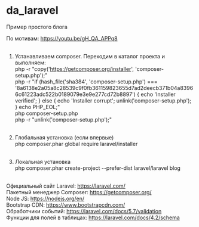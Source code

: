 # da_laravel
Пример простого блога

По мотивам: https://youtu.be/gH_QA_APPq8 <br><br>

1.  Устанавливаем composer. Переходим в каталог проекта и выполняем:<br>
php -r "copy('https://getcomposer.org/installer', 'composer-setup.php');"<br>
php -r "if (hash_file('sha384', 'composer-setup.php') === '8a6138e2a05a8c28539c9f0fb361159823655d7ad2deecb371b04a83966c61223adc522b0189079e3e9e277cd72b8897') { echo 'Installer verified'; } else { echo 'Installer corrupt'; unlink('composer-setup.php'); } echo PHP_EOL;"<br>
php composer-setup.php<br>
php -r "unlink('composer-setup.php');"<br><br>

2.  Глобальная установка (если впервые) <br>
php composer.phar global require laravel/installer <br><br>

3.  Локальная установка <br>
php composer.phar create-project --prefer-dist laravel/laravel blog<br><br>

Официальный сайт Laravel: https://laravel.com/<br>
Пакетный менеджер Composer: https://getcomposer.org/<br>
Node JS: https://nodejs.org/en/<br>
Bootstrap CDN: https://www.bootstrapcdn.com/<br>
Обработчики событий: https://laravel.com/docs/5.7/validation<br>
Функции для полей в таблицах: https://laravel.com/docs/4.2/schema

